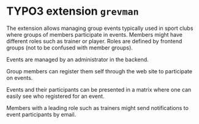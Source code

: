# TYPO3 extension `grevman`

The extension allows managing group events typically used in sport clubs
where groups of members participate in events. Members might have different
roles such as trainer or player. Roles are defined by frontend groups (not
to be confused with member groups).

Events are managed by an administrator in the backend.

Group members can register them self through the web site to participate on
events.

Events and their participants can be presented in a matrix where one can
easily see who registered for an event.

Members with a leading role such as trainers might send notifications to event
participants by email.
